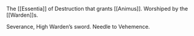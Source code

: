 The [[Essentia]] of Destruction that grants [[Animus]]. Worshiped by the [[Warden]]s. 

Severance, High Warden’s sword. Needle to Vehemence.
